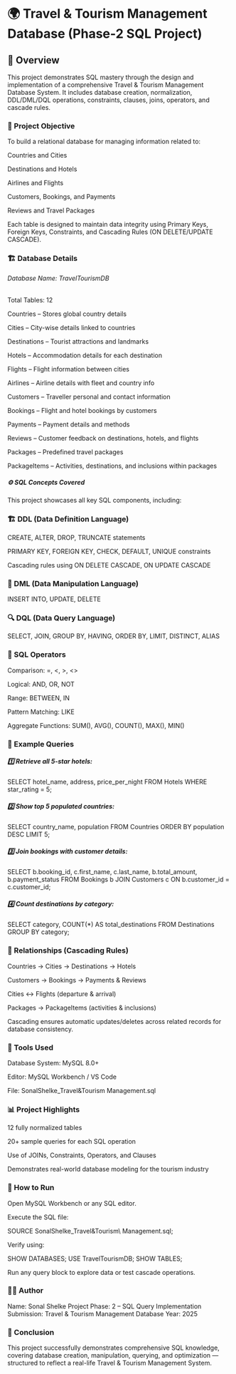 # 🌍 Travel & Tourism Management Database (Phase-2 SQL Project)
## 📘 Overview

This project demonstrates SQL mastery through the design and implementation of a comprehensive Travel & Tourism Management Database System.
It includes database creation, normalization, DDL/DML/DQL operations, constraints, clauses, joins, operators, and cascade rules.

### 🧩 Project Objective

To build a relational database for managing information related to:

Countries and Cities

Destinations and Hotels

Airlines and Flights

Customers, Bookings, and Payments

Reviews and Travel Packages

Each table is designed to maintain data integrity using Primary Keys, Foreign Keys, Constraints, and Cascading Rules (ON DELETE/UPDATE CASCADE).

### 🏗️ Database Details

###### Database Name: TravelTourismDB

Total Tables: 12

Countries – Stores global country details

Cities – City-wise details linked to countries

Destinations – Tourist attractions and landmarks

Hotels – Accommodation details for each destination

Flights – Flight information between cities

Airlines – Airline details with fleet and country info

Customers – Traveller personal and contact information

Bookings – Flight and hotel bookings by customers

Payments – Payment details and methods

Reviews – Customer feedback on destinations, hotels, and flights

Packages – Predefined travel packages

PackageItems – Activities, destinations, and inclusions within packages

##### ⚙️ SQL Concepts Covered

This project showcases all key SQL components, including:

### 🏗️ DDL (Data Definition Language)

CREATE, ALTER, DROP, TRUNCATE statements

PRIMARY KEY, FOREIGN KEY, CHECK, DEFAULT, UNIQUE constraints

Cascading rules using ON DELETE CASCADE, ON UPDATE CASCADE

### 💾 DML (Data Manipulation Language)

INSERT INTO, UPDATE, DELETE

### 🔍 DQL (Data Query Language)

SELECT, JOIN, GROUP BY, HAVING, ORDER BY, LIMIT, DISTINCT, ALIAS

### 🔢 SQL Operators

Comparison: =, <, >, <>

Logical: AND, OR, NOT

Range: BETWEEN, IN

Pattern Matching: LIKE

Aggregate Functions: SUM(), AVG(), COUNT(), MAX(), MIN()

### 🧠 Example Queries
##### 1️⃣ Retrieve all 5-star hotels:
SELECT hotel_name, address, price_per_night
FROM Hotels
WHERE star_rating = 5;

##### 2️⃣ Show top 5 populated countries:
SELECT country_name, population
FROM Countries
ORDER BY population DESC
LIMIT 5;

##### 3️⃣ Join bookings with customer details:
SELECT b.booking_id, c.first_name, c.last_name, b.total_amount, b.payment_status
FROM Bookings b
JOIN Customers c ON b.customer_id = c.customer_id;

##### 4️⃣ Count destinations by category:
SELECT category, COUNT(*) AS total_destinations
FROM Destinations
GROUP BY category;

### 🔄 Relationships (Cascading Rules)

Countries → Cities → Destinations → Hotels

Customers → Bookings → Payments & Reviews

Cities ↔ Flights (departure & arrival)

Packages → PackageItems (activities & inclusions)

Cascading ensures automatic updates/deletes across related records for database consistency.

### 🧰 Tools Used

Database System: MySQL 8.0+

Editor: MySQL Workbench / VS Code

File: SonalShelke_Travel&Tourism Management.sql

### 📊 Project Highlights

12 fully normalized tables

20+ sample queries for each SQL operation

Use of JOINs, Constraints, Operators, and Clauses

Demonstrates real-world database modeling for the tourism industry

### 🚀 How to Run

Open MySQL Workbench or any SQL editor.

Execute the SQL file:

SOURCE SonalShelke_Travel&Tourism\ Management.sql;


Verify using:

SHOW DATABASES;
USE TravelTourismDB;
SHOW TABLES;


Run any query block to explore data or test cascade operations.

###

### 🧑‍💻 Author

Name: Sonal Shelke
Project Phase: 2 – SQL Query Implementation
Submission: Travel & Tourism Management Database
Year: 2025

### 🏁 Conclusion

This project successfully demonstrates comprehensive SQL knowledge, covering database creation, manipulation, querying, and optimization — structured to reflect a real-life Travel & Tourism Management System.
